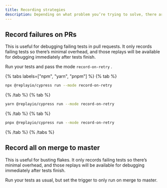 ```yaml
---
title: Recording strategies
description: Depending on what problem you’re trying to solve, there are two primary ways of using Replay.
---
```


## Record failures on PRs

This is useful for debugging failing tests in pull requests. It only records failing tests so there’s minimal overhead, and those replays will be available for debugging immediately after tests finish.

Run your tests and pass the mode `record-on-retry` .

{% tabs labels=["npm", "yarn", "pnpm"] %}
  {% tab %}
  ```sh
  npx @replayio/cypress run --mode record-on-retry
  ```
  {% /tab %}
  {% tab %}
  ```sh
  yarn @replayio/cypress run --mode record-on-retry
  ```
  {% /tab %}
  {% tab %}
  ```sh
  pnpx @replayio/cypress run --mode record-on-retry
  ```
  {% /tab %}
{% /tabs %}

## Record all on merge to master

This is useful for busting flakes. It only records failing tests so there’s minimal overhead, and those replays will be available for debugging immediately after tests finish.

Run your tests as usual, but set the trigger to only run on merge to master.
